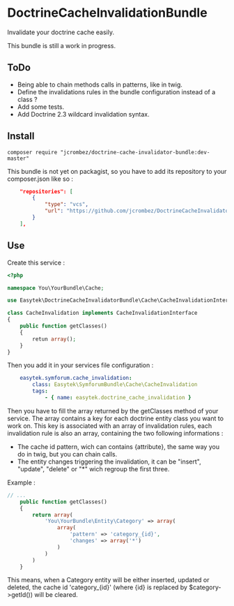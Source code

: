 # DoctrineCacheInvalidationBundle #

Invalidate your doctrine cache easily.

This bundle is still a work in progress.

## ToDo ##
- Being able to chain methods calls in patterns, like in twig.
- Define the invalidations rules in the bundle configuration instead of a class ?
- Add some tests.
- Add Doctrine 2.3 wildcard invalidation syntax.

## Install ##

```
composer require "jcrombez/doctrine-cache-invalidator-bundle:dev-master"
```

This bundle is not yet on packagist, so you have to add its repository to your composer.json like so :

```json
    "repositories": [
        {
            "type": "vcs",
            "url": "https://github.com/jcrombez/DoctrineCacheInvalidatorBundle.git"
        }
    ],
```

## Use ##

Create this service :

```php
<?php

namespace You\YourBundle\Cache;

use Easytek\DoctrineCacheInvalidatorBundle\Cache\CacheInvalidationInterface;

class CacheInvalidation implements CacheInvalidationInterface
{
    public function getClasses()
    {
        retun array();
    }
}
```

Then you add it in your services file configuration :

```yml
    easytek.symforum.cache_invalidation:
        class: Easytek\SymforumBundle\Cache\CacheInvalidation
        tags:
            - { name: easytek.doctrine_cache_invalidation }
```

Then you have to fill the array returned by the getClasses method of your service.
The array contains a key for each doctrine entity class you want to work on.
This key is associated with an array of invalidation rules, each invalidation rule is also an array, containing the two following informations :

- The cache id pattern, wich can contains {attribute}, the same way you do in twig, but you can chain calls.
- The entity changes triggering the invalidation, it can be "insert", "update", "delete" or "*" wich regroup the first three.

Example :

```php
// ...
    public function getClasses()
    {
        return array(
            'You\YourBundle\Entity\Category' => array(
                array(
                    'pattern' => 'category_{id}',
                    'changes' => array('*')
                )
            )
        )
    }
```

This means, when a Category entity will be either inserted, updated or deleted, the cache id 'category_{id}' (where {id} is replaced by $category->getId()) will be cleared.
